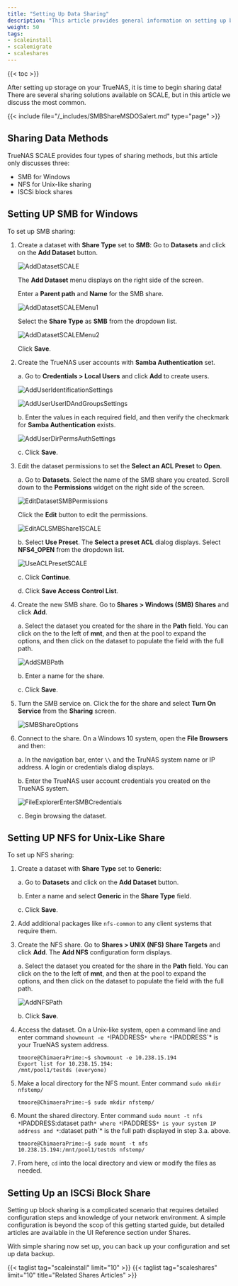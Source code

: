 ```yaml
---
title: "Setting Up Data Sharing"
description: "This article provides general information on setting up basci data sharing on TrueNAS SCALE."
weight: 50
tags:
- scaleinstall
- scalemigrate
- scaleshares
---
```


{{< toc >}}

After setting up storage on your TrueNAS, it is time to begin sharing data!
There are several sharing solutions available on SCALE, but in this article we discuss the most common. 

{{< include file="/_includes/SMBShareMSDOSalert.md" type="page" >}}

## Sharing Data Methods
TrueNAS SCALE provides four types of sharing methods, but this article only discusses three:

* SMB for Windows
* NFS for Unix-like sharing
* ISCSi block shares

## Setting UP SMB for Windows

To set up SMB sharing:

1. Create a dataset with **Share Type** set to **SMB**: Go to **Datasets** and click on the **Add Dataset** button. 

      ![AddDatasetSCALE](/images/SCALE/22.12/AddDatasetSCALE.png "Add Dataset Widget")

      The **Add Dataset** menu displays on the right side of the screen.
      
      Enter a **Parent path** and **Name** for the SMB share.

      ![AddDatasetSCALEMenu1](/images/SCALE/22.12/AddDatasetSCALEMenu1.png "Add Dataset Top Menu")

      Select the **Share Type** as **SMB** from the dropdown list.

      ![AddDatasetSCALEMenu2](/images/SCALE/22.12/AddDatasetSCALEMenu2.png "Add Dataset Bottom Menu")

      Click **Save**.

2. Create the TrueNAS user accounts with **Samba Authentication** set.

   a. Go to **Credentials > Local Users** and click **Add** to create users. 
      
      ![AddUserIdentificationSettings](/images/SCALE/22.12/AddUserIdentificationSettings.png "Add User Identification Settings")
      
      ![AddUserUserIDAndGroupsSettings](/images/SCALE/22.12/AddUserUserIDAndGroupsSettings.png "Add User User Id an Groups Settings")
          
   b. Enter the values in each required field, and then verify the checkmark for **Samba Authentication** exists.
      
      ![AddUserDirPermsAuthSettings](/images/SCALE/22.12/AddUserDirPermsAuthSettings.png "Add User Directories, Permissions and Authentication Settings")
    
   c. Click **Save**.

3. Edit the dataset permissions to set the **Select an ACL Preset** to **Open**.

   a. Go to **Datasets**. Select the name of the SMB share you created. Scroll down to the **Permissions** widget on the right side of the screen. 

      ![EditDatasetSMBPermissions](/images/SCALE/22.12/EditDatasetSMBPermissions.png "Edit Dataset SMB Permissions")
      
      Click the **Edit** button to edit the permissions.
      
      ![EditACLSMBShare1SCALE](/images/SCALE/22.12/EditACLSMBShare1SCALE.png "Edit ACL SMB Share")
   
   b. Select **Use Preset**. The **Select a preset ACL** dialog displays. Select **NFS4_OPEN** from the dropdown list.
      
      ![UseACLPresetSCALE](/images/SCALE/22.12/UseACLPresetSCALE.png "Select Preset ACL NFS4_OPEN")

   c. Click **Continue**.

   d. Click **Save Access Control List**.

4. Create the new SMB share. Go to **Shares > Windows (SMB) Shares** and click **Add**.

   a. Select the dataset you created for the share in the **Path** field. 
      You can click on the <i class="fa fa-caret-right" aria-hidden="true"></i> to the left of **mnt**, and then at the pool to expand the options, and then click on the dataset to populate the field with the full path.
   
      ![AddSMBPath](/images/SCALE/22.02/AddSMBPath.png "Add SMB Path")

   b. Enter a name for the share.

   c. Click **Save**.

5. Turn the SMB service on. 
   Click the <i class="fa fa-ellipsis-v" aria-hidden="true" title="Options"></i> for the share and select **Turn On Service** from the **Sharing** screen.
   
   ![SMBShareOptions](/images/SCALE/22.02/SMBShareOptions.png "SMB Share Options")

6. Connect to the share. On a Windows 10 system, open the **File Browsers** and then:

   a. In the navigation bar, enter `\\` and the TruNAS system name or IP address. A login or credentials dialog displays.

   b. Enter the TrueNAS user account credentials you created on the TrueNAS system. 
      
      ![FileExplorerEnterSMBCredentials](/images/SCALE/22.02/FileExplorerEnterSMBCredentials.png "File Explorer Enter SMB Credentials")

   c. Begin browsing the dataset.

## Setting UP NFS for Unix-Like Share

To set up NFS sharing:

1. Create a dataset with **Share Type** set to **Generic**:  

   a. Go to **Datasets** and click on the **Add Dataset** button.

   b. Enter a name and select **Generic** in the **Share Type** field.

   c. Click **Save**.

2. Add additional packages like `nfs-common` to any client systems that require them.

3. Create the NFS share. Go to **Shares > UNIX (NFS) Share Targets** and click **Add**. The **Add NFS** configuration form displays.

   a. Select the dataset you created for the share in the **Path** field. 
      You can click on the <i class="fa fa-caret-right" aria-hidden="true"></i> to the left of **mnt**, and then at the pool to expand the options, and then click on the dataset to populate the field with the full path.
   
      ![AddNFSPath](/images/SCALE/22.02/AddNFSPath.png "Add NFS Path")

   b. Click **Save**.

4. Access the dataset. On a Unix-like system, open a command line and enter command `showmount -e *`IPADDRESS`* where *`IPADDRESS`* is your TrueNAS system address.
   
   ```
   tmoore@ChimaeraPrime:~$ showmount -e 10.238.15.194
   Export list for 10.238.15.194:
   /mnt/pool1/testds (everyone)
   ```

5. Make a local directory for the NFS mount. Enter command `sudo mkdir nfstemp/`
   
   ```
   tmoore@ChimaeraPrime:~$ sudo mkdir nfstemp/
   ```

6. Mount the shared directory. 
   Enter command `sudo mount -t nfs *`IPADDRESS:dataset path`* where *`IPADDRESS`* is your system IP address and *`:dataset path`* is the full path displayed in step 3.a. above.

   ```
   tmoore@ChimaeraPrime:~$ sudo mount -t nfs 10.238.15.194:/mnt/pool1/testds nfstemp/
   ```

7. From here, `cd` into the local directory and view or modify the files as needed.

## Setting Up an ISCSi Block Share

Setting up block sharing is a complicated scenario that requires detailed configuration steps and knowledge of your network environment.
A simple configuration is beyond the scop of this getting started guide, but detailed articles are available in the UI Reference section under Shares.

With simple sharing now set up, you can back up your configuration and set up data backup.

{{< taglist tag="scaleinstall" limit="10" >}}
{{< taglist tag="scaleshares" limit="10" title="Related Shares Articles" >}}
